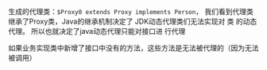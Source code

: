 生成的代理类：`$Proxy0 extends Proxy implements Person`，
我们看到代理类继承了Proxy类，Java的继承机制决定了
JDK动态代理类们无法实现对 类 的动态代理。
所以也就决定了java动态代理只能对接口进	行代理

如果业务实现类中新增了接口中没有的方法，这些方法是无法被代理的（因为无法被调用）



